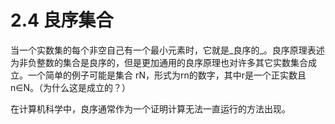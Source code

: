 # 2.4 良序集合

当一个实数集的每个非空自己有一个最小元素时，它就是_良序的_。良序原理表述为非负整数的集合是良序的，但是更加通用的良序原理也对许多其它实数集合成立。一个简单的例子可能是集合 rN，形式为rn的数字，其中r是一个正实数且n∈N。（为什么这是成立的？）

在计算机科学中，良序通常作为一个证明计算无法一直运行的方法出现。

